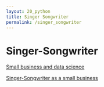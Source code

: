 ```yaml
---
layout: 20_python
title: Singer Songwriter
permalink: /singer_songwriter
---
```


# Singer-Songwriter

[Small business and data science](small_business_and_data_science)

[Singer-Songwriter as a small business](singer_songwriter_as_a_small_business)

